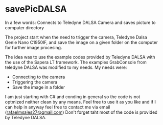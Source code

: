 # savePicDALSA

In a few words: Connects to Teledyne DALSA Camera and saves picture to computer directory

The project start when the need to trigger the camera, Teledyne Dalsa Genie Nano C1950IF, and save the image on a given folder on the computer for further image procesing.

The idea was to use the example codes provided by Teledyne DALSA with the use of the Sapera LT framework.
The examples GrabConsole from teledyne DALSA was modified to my needs.
My needs were:
- Connecting to the camera
- Triggering the camera
- Save the image in a folder

I am just starting with C# and conding in general so the code is not optmized neither clean by any means. Feel free to use it as you like and if I can help in anyway feel free to contact me via email (rafaelmsales27@gmail.com)
Don't forget taht most of the code is provided by Teledyne DALSA.
